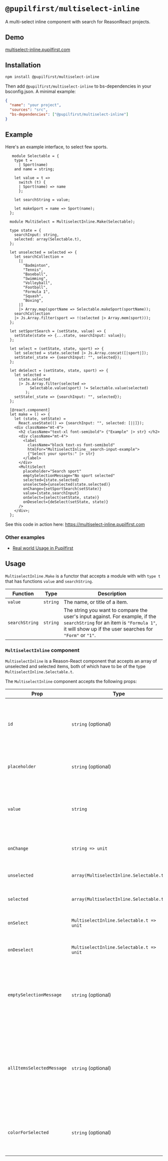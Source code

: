 # `@pupilfirst/multiselect-inline`

A multi-select inline component with search for ReasonReact projects.

## Demo

[multiselect-inline.pupilfirst.com](http://multiselect-inline.pupilfirst.com/)

## Installation

```
npm install @pupilfirst/multiselect-inline
```

Then add `@pupilfirst/multiselect-inline` to bs-dependencies in your bsconfig.json. A minimal example:

```json
{
  "name": "your project",
  "sources": "src",
  "bs-dependencies": ["@pupilfirst/multiselect-inline"]
}
```

## Example

Here's an example interface, to select few sports.

```reason
   module Selectable = {
    type t =
      | Sport(name)
    and name = string;

    let value = t =>
      switch (t) {
      | Sport(name) => name
      };

    let searchString = value;

    let makeSport = name => Sport(name);
  };

  module MultiSelect = MultiselectInline.Make(Selectable);

  type state = {
    searchInput: string,
    selected: array(Selectable.t),
  };

  let unselected = selected => {
    let searchCollection =
      [|
        "Badminton",
        "Tennis",
        "Baseball",
        "Swimming",
        "Volleyball",
        "Football",
        "Formula 1",
        "Squash",
        "Boxing",
      |]
      |> Array.map(sportName => Selectable.makeSport(sportName));
    searchCollection
    |> Js.Array.filter(sport => !(selected |> Array.mem(sport)));
  };

  let setSportSearch = (setState, value) => {
    setState(state => {...state, searchInput: value});
  };

  let select = (setState, state, sport) => {
    let selected = state.selected |> Js.Array.concat([|sport|]);
    setState(_state => {searchInput: "", selected});
  };

  let deSelect = (setState, state, sport) => {
    let selected =
      state.selected
      |> Js.Array.filter(selected =>
           Selectable.value(sport) != Selectable.value(selected)
         );
    setState(_state => {searchInput: "", selected});
  };

  [@react.component]
  let make = () => {
    let (state, setState) =
      React.useState(() => {searchInput: "", selected: [||]});
    <div className="mt-4">
      <h2 className="text-xl font-semibold"> {"Example" |> str} </h2>
      <div className="mt-4">
        <label
          className="block text-xs font-semibold"
          htmlFor="MultiselectInline__search-input-example">
          {"Select your sports:" |> str}
        </label>
      </div>
      <MultiSelect
        placeholder="Search sport"
        emptySelectionMessage="No sport selected"
        selected={state.selected}
        unselected={unselected(state.selected)}
        onChange={setSportSearch(setState)}
        value={state.searchInput}
        onSelect={select(setState, state)}
        onDeselect={deSelect(setState, state)}
      />
    </div>;
  };

```

See this code in action here: https://multiselect-inline.pupilfirst.com

### Other examples

- [Real world Usage in Pupilfirst](https://github.com/SVdotCO/pupilfirst/blob/master/app/frontend/schools/courses/components/curriculum_editor/CurriculumEditor__TargetDetailsEditor.re)

## Usage

`MultiselectInline.Make` is a functor that accepts a module with with `type t` that has functions `value` and `searchString`.

| Function       | Type     | Description                                                                                                                                                                           |
| -------------- | -------- | ------------------------------------------------------------------------------------------------------------------------------------------------------------------------------------- |
| `value`        | `string` | The name, or title of a item.                                                                                                                                                         |
| `searchString` | `string` | The string you want to compare the user's input against. For example, if the `searchString` for an item is `"Formula 1"`, it will show up if the user searches for `"Form"` or `"1"`. |

### `MultiselectInline` component

`MultiselectInline` is a Reason-React component that accepts an array of unselected and selected items, both of which have to be of the type `MultiselectInline.Selectable.t`.

The `MultiselectInline` component accepts the following props:

| Prop                      | Type                                     | Description                                                                                                         |
| ------------------------- | ---------------------------------------- | ------------------------------------------------------------------------------------------------------------------- |
| `id`                      | `string` (optional)                      | `id` of the input element; you can use this set unique id to the input text field.                                  |
| `placeholder`             | `string` (optional)                      | Placeholder for the input search field.                                                                             |
| `value`                   | `string`                                 | Value of input element; this is a controlled component - you hold the state.                                        |
| `onChange`                | `string => unit`                         | `onChange` to set value of the input in state.                                                                      |
| `unselected`              | `array(MultiselectInline.Selectable.t)`  | The array of unselected options.                                                                                    |
| `selected`                | `array(MultiselectInline.Selectable.t)`  | The array of selected options.                                                                                      |
| `onSelect`                | `MultiselectInline.Selectable.t => unit` | Callback for when an item is selected.                                                                              |
| `onDeselect`              | `MultiselectInline.Selectable.t => unit` | Callback for when an item is removed.                                                                               |
| `emptySelectionMessage`   | `string` (optional)                      | Empty message shown when the there are no selected items. Defaults to `No items selected`.                          |
| `allItemsSelectedMessage` | `string` (optional)                      | This message is shown when all the items are selected from the dropdown. Defaults to 'You have selected all items!' |
| `colorForSelected`        | `string` (optional)                      | This is the color used to indicate selected items. The default is orange.                                           |
